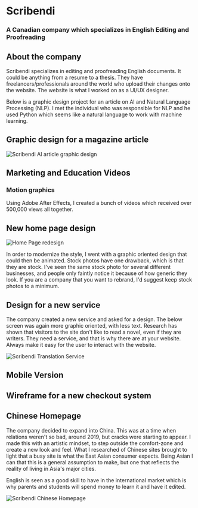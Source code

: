 # Scribendi

### A Canadian company which specializes in English Editing and Proofreading

## About the company

Scribendi specializes in editing and proofreading English documents. It could be anything from a resume to a thesis. They have freelancers/professionals around the world who upload their changes onto the website. The website is what I worked on as a UI/UX designer.

Below is a graphic design project for an article on AI and Natural Language Processing (NLP). I met the individual who was responsible for NLP and he used Python which seems like a natural language to work with machine learning.

## Graphic design for a magazine article

![Scribendi AI article graphic design](/images/work/uiux/scribendi/)

## Marketing and Education Videos

### Motion graphics

Using Adobe After Effects, I created a bunch of videos which received over 500,000 views all together. 

## New home page design

![Home Page redesign](/images/)

In order to modernize the style, I went with a graphic oriented design that could then be animated. Stock photos have one drawback, which is that they are stock. I've seen the same stock photo for several different businesses, and people only faintly notice it because of how generic they look. If you are a company that you want to rebrand, I'd suggest keep stock photos to a minimum.

## Design for a new service

The company created a new service and asked for a design. The below screen was again more graphic oriented, with less text. Research has shown that visitors to the site don't like to read a novel, even if they are writers. They need a service, and that is why there are at your website. Always make it easy for the user to interact with the website.

![Scribendi Translation Service](/images/work/uiux/scribendi/)

## Mobile Version

## Wireframe for a new checkout system

## Chinese Homepage

The company decided to expand into China. This was at a time when relations weren't so bad, around 2019, but cracks were starting to appear. I made this with an artistic mindset, to step outside the comfort-zone and create a new look and feel. What I researched of Chinese sites brought to light that a busy site is what the East Asian consumer expects. Being Asian I can that this is a general assumption to make, but one that reflects the reality of living in Asia's major cities.

English is seen as a good skill to have in the international market which is why parents and students will spend money to learn it and have it edited.

![Scribendi Chinese Homepage](/images/work/uiux/scribendi/)